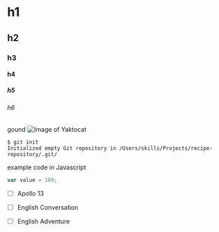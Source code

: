 # h1
## h2
### h3
#### h4
##### h5
###### h6
gound
![Image of Yaktocat](https://octodex.github.com/images/yaktocat.png)
```
$ git init
Initialized empty Git repository in /Users/skills/Projects/recipe-repository/.git/
```
example code in Javascript
```javascript
var value = 100;
```

- [ ] Apollo 13
- [ ] English Conversation
- [ ] English Adventure

